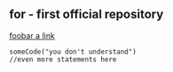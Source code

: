 ## for - first official repository

[foobar a link](http://google.de)

```
someCode("you don't understand")
//even more statements here
```

